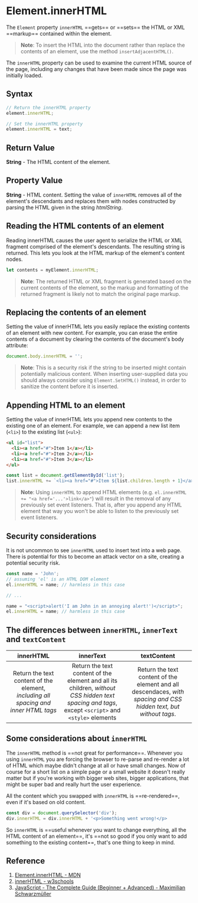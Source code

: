 # Element.innerHTML

The `Element` property `innerHTML` ==gets== or ==sets== the HTML or XML ==markup== contained within the element.

> **Note**: To insert the HTML into the document rather than replace the contents of an element, use the method `insertAdjacentHTML()`.

The `innerHTML` property can be used to examine the current HTML source of the page, including any changes that have been made since the page was initially loaded.

## Syntax

```js
// Return the innerHTML property
element.innerHTML;

// Set the innerHTML property
element.innerHTML = text;
```

## Return Value

**String** - The HTML content of the element.

## Property Value

**String** - HTML content. Setting the value of `innerHTML` removes all of the element's descendants and replaces them with nodes constructed by parsing the HTML given in the string _htmlString_.

## Reading the HTML contents of an element

Reading innerHTML causes the user agent to serialize the HTML or XML fragment comprised of the element's descendants. The resulting string is returned. This lets you look at the HTML markup of the element's content nodes.

```js
let contents = myElement.innerHTML;
```

> **Note**: The returned HTML or XML fragment is generated based on the current contents of the element, so the markup and formatting of the returned fragment is likely not to match the original page markup.

## Replacing the contents of an element

Setting the value of innerHTML lets you easily replace the existing contents of an element with new content. For example, you can erase the entire contents of a document by clearing the contents of the document's body attribute:

```js
document.body.innerHTML = '';
```

> **Note**: This is a security risk if the string to be inserted might contain potentially malicious content. When inserting user-supplied data you should always consider using `Element.SetHTML()` instead, in order to sanitize the content before it is inserted.

## Appending HTML to an element

Setting the value of innerHTML lets you append new contents to the existing one of an element. For example, we can append a new list item (`<li>`) to the existing list (`<ul>`):

```html
<ul id="list">
  <li><a href="#">Item 1</a></li>
  <li><a href="#">Item 2</a></li>
  <li><a href="#">Item 3</a></li>
</ul>
```

```js
const list = document.getElementById('list');
list.innerHTML += `<li><a href="#">Item ${list.children.length + 1}</a></li>`;
```

> **Note**: Using `innerHTML` to append HTML elements (e.g. `el.innerHTML += "<a href='...'>link</a>"`) will result in the removal of any previously set event listeners. That is, after you append any HTML element that way you won't be able to listen to the previously set event listeners.

## Security considerations

It is not uncommon to see `innerHTML` used to insert text into a web page. There is potential for this to become an attack vector on a site, creating a potential security risk.

```js
const name = 'John';
// assuming 'el' is an HTML DOM element
el.innerHTML = name; // harmless in this case

// ...

name = "<script>alert('I am John in an annoying alert!')</script>";
el.innerHTML = name; // harmless in this case
```

## The differences between `innerHTML`, `innerText` and `textContent`

|                                      innerHTML                                      |                                                                     innerText                                                                     |                                                    textContent                                                    |
| :---------------------------------------------------------------------------------: | :-----------------------------------------------------------------------------------------------------------------------------------------------: | :---------------------------------------------------------------------------------------------------------------: |
| Return the text content of the element, _including all spacing and inner HTML tags_ | Return the text content of the element and all its children, _without CSS hidden text spacing and tags_, except `<script>` and `<style>` elements | Return the text content of the element and all descendaces, _with spacing and CSS hidden text, but without tags_. |

## Some considerations about `innerHTML`

The `innerHTML` method is ==not great for performance==. Whenever you using `innerHTML` you are forcing the browser to re-parse and re-render a lot of HTML which maybe didn't change at all or have small changes. Now of course for a short list on a simple page or a small website it doesn't really matter but if you're working with bigger web sites, bigger applications, that might be super bad and really hurt the user experience.

All the content which you swapped with `innerHTML` is ==re-rendered==, even if it's based on old content.

```js
const div = document.querySelector('div');
div.innerHTML = div.innerHTML + '<p>Something went wrong!</p>
```

So `innerHTML` is ==useful whenever you want to change everything, all the HTML content of an element==, it's ==not so good if you only want to add something to the existing content==, that's one thing to keep in mind.

## Reference

1. [Element.innerHTML - MDN](https://developer.mozilla.org/en-US/docs/Web/API/Element/innerHTML)
2. [innerHTML - w3schools](https://www.w3schools.com/jsref/prop_html_innerhtml.asp)
3. [JavaScript - The Complete Guide (Beginner + Advanced) - Maximilian Schwarzmüller](https://www.udemy.com/course/javascript-the-complete-guide-2020-beginner-advanced/?utm_source=adwords&utm_medium=udemyads&utm_campaign=JavaScript_v.PROF_la.EN_cc.ROWMTA-B_ti.6368&utm_content=deal4584&utm_term=_._ag_130756014153_._ad_558386196906_._kw__._de_c_._dm__._pl__._ti_dsa-774930039569_._li_1011789_._pd__._&matchtype=&gclid=Cj0KCQjw0umSBhDrARIsAH7FCoeU9W1FhcfHq4JH6InuqwKQdlnXPY4wnIG6-ZrfGPJ6hyB9zTE0NW8aAvGkEALw_wcB)
